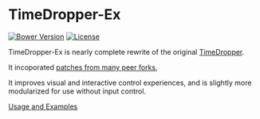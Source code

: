 # TimeDropper-Ex
[![Bower Version](https://img.shields.io/bower/v/timedropper-ex.svg?maxAge=3600)]()
[![License](https://img.shields.io/github/license/Adam5Wu/timedropper-ex.svg?maxAge=2592000)]()

TimeDropper-Ex is nearly complete rewrite of the original [TimeDropper](https://github.com/felicegattuso/timedropper).

It incoporated [patches from many peer forks](https://github.com/Adam5Wu/timedropper/network),

It improves visual and interactive control experiences, and is slightly more modularized for use without input control.

[Usage and Examples](https://adam5wu.github.io/timedropper/)


